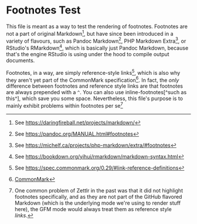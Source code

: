 # Footnotes Test

This file is meant as a way to test the rendering of footnotes. Footnotes are not a part of original Markdown[^1], but have since been introduced in a variety of flavours, such as Pandoc Markdown[^2], PHP Markdown Extra[^3], or RStudio's RMarkdown[^4], which is basically just Pandoc Markdown, because that's the engine RStudio is using under the hood to compile output documents.

Footnotes, in a way, are simply reference-style links[^5], which is also why they aren't yet part of the CommonMark specification[^6]. In fact, the _only_ difference between footnotes and reference style links are that footnotes are always prepended with a `^`. You can also use inline-footnotes[^such as this^], which save you some space. Nevertheless, this file's purpose is to mainly exhibit problems within footnotes per se[^7]

[^1]: See https://daringfireball.net/projects/markdown/
[^2]: See https://pandoc.org/MANUAL.html#footnotes
[^3]: See https://michelf.ca/projects/php-markdown/extra/#footnotes
[^4]: See https://bookdown.org/yihui/rmarkdown/markdown-syntax.html
[^5]: See https://spec.commonmark.org/0.29/#link-reference-definitions
[^6]: [CommonMark](https://commonmark.org/)
[^7]: One common problem of Zettlr in the past was that it did not highlight footnotes specifically, and as they are not part of the GitHub flavored Markdown (which is the underlying mode we're using to render stuff here), the GFM mode would always treat them as reference style _links_.